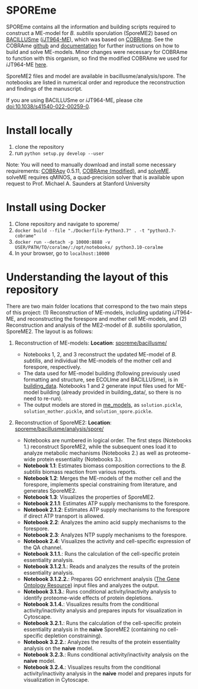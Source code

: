 # SPOREme

SPOREme contains all the information and building scripts required to construct a ME-model for *B. subtilis* sporulation (SporeME2) based on [BACILLUSme](https://github.com/jdtibochab/bacillusme) ([*i*JT964-ME](https://www.nature.com/articles/s41540-022-00259-0)), which was based on [COBRAme](https://github.com/sbrg/cobrame). See the COBRAme
[github](https://github.com/sbrg/cobrame) and 
[documentation](https://cobrame.readthedocs.io) for further instructions on 
how to build and solve ME-models. Minor changes were necessary for COBRAme to function with this organism, so find the modified COBRAme we used for *i*JT964-ME [here](https://github.com/jdtibochab/cobrame).

SporeME2 files and model are available in bacillusme/analysis/spore. The notebooks are listed in numerical order and reproduce the reconstruction and findings of the manuscript.

If you are using BACILLUSme or *i*JT964-ME, please cite [doi:10.1038/s41540-022-00259-0](https://www.nature.com/articles/s41540-022-00259-0).


Install locally
====================
1. clone the repository
2. run ```python setup.py develop --user```

Note: You will need to manually download and install some necessary requirements: [COBRApy](https://github.com/opencobra/cobrapy/releases/tag/0.5.11) 0.5.11, [COBRAme (modified)](https://github.com/sbrg/cobrame), and [solveME](https://github.com/sbrg/solvemepy). solveME requires qMINOS, a quad-precision solver that is available upon request to Prof. Michael A. Saunders at Stanford University

Install using Docker
====================
1. Clone repository and navigate to sporeme/
2. ``docker build --file "./Dockerfile-Python3.7" . -t "python3.7-cobrame"``
3. ``docker run --detach -p 10000:8888 -v USER/PATH/TO/coralme/:/opt/notebooks/ python3.10-coralme``
4. In your browser, go to ``localhost:10000``

Understanding the layout of this repository
===========================================
There are two main folder locations that correspond to the two main steps of this project: (1) Reconstruction of ME-models, including updating *i*JT964-ME, and reconstructing the forespore and mother cell ME-models, and (2) Reconstruction and analysis of the ME2-model of _B. subtilis_ sporulation, SporeME2. The layout is as follows:

1. Reconstruction of ME-models: **Location**: [sporeme/bacillusme/](https://github.com/jdtibochab/sporeme/tree/main/bacillusme/)

   - Notebooks 1, 2, and 3 reconstruct the updated ME-model of _B. subtilis_, and individual the ME-models of the mother cell and forespore, respectively.
   - The data used for ME-model building (following previously used formatting and structure, see ECOLIme and BACILLUSme), is in [building_data](https://github.com/jdtibochab/sporeme/tree/main/bacillusme/building_data). Notebooks 1 and 2 generate input files used for ME-model building (already provided in building_data/, so there is no need to re-run).
   - The output models are stored in [me_models](https://github.com/jdtibochab/sporeme/tree/main/bacillusme/me_models), as ``solution.pickle``, ``solution_mother.pickle``, and ``solution_spore.pickle``.

2. Reconstruction of SporeME2: **Location**: [sporeme/bacillusme/analysis/spore/](https://github.com/jdtibochab/sporeme/tree/main/bacillusme/analysis/spore/)

   - Notebooks are numbered in logical order. The first steps (Notebooks 1.) reconstruct SporeME2, while the subsequent ones load it to analyze metabolic mechanisms (Notebooks 2.) as well as proteome-wide protein essentiality (Notebooks 3.).
   - **Notebook 1.1**: Estimates biomass composition corrections to the _B. subtilis_ biomass reaction from various reports.
   - **Notebook 1.2**: Merges the ME-models of the mother cell and the forespore, implements special constraining from literature, and generates SporeME2.
   - **Notebook 1.3**: Visualizes the properties of SporeME2.
   - **Notebook 2.1.1**: Estimates ATP supply mechanisms to the forespore.
   - **Notebook 2.1.2**: Estimates ATP supply mechanisms to the forespore if direct ATP transport is allowed.
   - **Notebook 2.2**: Analyzes the amino acid supply mechanisms to the forespore.
   - **Notebook 2.3**: Analyzes NTP supply mechanisms to the forespore.
   - **Notebook 2.4**: Visualizes the activity and cell-specific expression of the QA channel.
   - **Notebook 3.1.1.**: Runs the calculation of the cell-specific protein essentiality analysis.
   - **Notebook 3.1.2.1.**: Reads and analyzes the results of the protein essentiality analysis.
   - **Notebook 3.1.2.2.**: Prepares GO enrichment analysis ([The Gene Ontology Resource](https://geneontology.org/)) input files and analyzes the output.
   - **Notebook 3.1.3.**: Runs conditional activity/inactivity analysis to identify proteome-wide effects of protein depletions.
   - **Notebook 3.1.4.**: Visualizes results from the conditional activity/inactivity analysis and prepares inputs for visualization in Cytoscape.
   - **Notebook 3.2.1.**: Runs the calculation of the cell-specific protein essentiality analysis in the **naive** SporeME2 (containing no cell-specific depletion constraining). 
   - **Notebook 3.2.2.**: Analyzes the results of the protein essentiality analysis on the **naive** model.
   - **Notebook 3.2.3.**: Runs conditional activity/inactivity analysis on the **naive** model.
   - **Notebook 3.2.4.**: Visualizes results from the conditional activity/inactivity analysis in the **naive** model and prepares inputs for visualization in Cytoscape.
